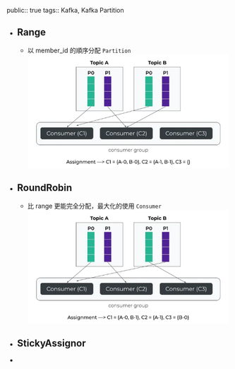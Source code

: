 public:: true
tags:: Kafka, Kafka Partition

- ## Range
	- 以 member_id 的順序分配 `Partition`
	  ![image.png](../assets/image_1727014729534_0.png)
- ## RoundRobin
	- 比 range 更能完全分配，最大化的使用 `Consumer`
	  ![image.png](../assets/image_1727014799185_0.png)
- ## StickyAssignor
-